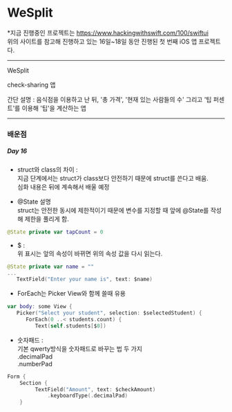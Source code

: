 # WeSplit

*지금 진행중인 프로젝트는 https://www.hackingwithswift.com/100/swiftui   
위의 사이트를 참고해 진행하고 있는 16일~18일 동안 진행된 첫 번째 iOS 앱 프로젝트다.

***

WeSplit   

check-sharing 앱   

간단 설명 : 음식점을 이용하고 난 뒤, '총 가격', '현재 있는 사람들의 수' 그리고 '팁 퍼센트'를 이용해 '팁'을 계산하는 앱   

***


### 배운점

##### Day 16
- struct와 class의 차이 :    
 지금 단계에서는 struct가 class보다 안전하기 때문에 struct를 쓴다고 배움.   
심화 내용은 뒤에 계속해서 배울 예정

- @State 설명   
struct는 안전한 동시에 제한적이기 때문에 변수를 지정할 때 앞에 @State를 작성해 제한을 풀리게 함.
```swift
@State private var tapCount = 0
```

- $ :   
위 표시는 앞의 속성이 바뀌면 위의 속성 값을 다시 읽는다.

```swift
@State private var name = ""
...
   TextField("Enter your name is", text: $name)
```

- ForEach는 Picker View와 함께 쓸때 유용   
```swift
var body: some View {
   Picker("Select your student", selection: $selectedStudent) {
      ForEach(0 ..< students.count) {
         Text(self.students[$0])
```
- 숫자패드 :      
기본 qwerty방식을 숫자패드로 바꾸는 법 두 가지   
.decimalPad   
.numberPad
```swift
Form {
    Section {
         TextField("Amount", text: $checkAmount)
             .keyboardType(.decimalPad)
    }
```

